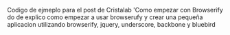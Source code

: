 Codigo de ejmeplo para el post de Cristalab 'Como empezar con Browserify
do de explico como empezar a usar browserufy y crear una pequeña aplicacion  utilizando browserify,  jquery, underscore, backbone y bluebird
